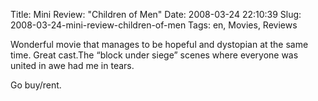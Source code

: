 Title: Mini Review: "Children of Men"
Date: 2008-03-24 22:10:39
Slug: 2008-03-24-mini-review-children-of-men
Tags: en, Movies, Reviews


Wonderful movie that manages to be hopeful and dystopian at the same time.
Great cast.The “block under siege” scenes where everyone was united in awe had
me in tears.

Go buy/rent.

